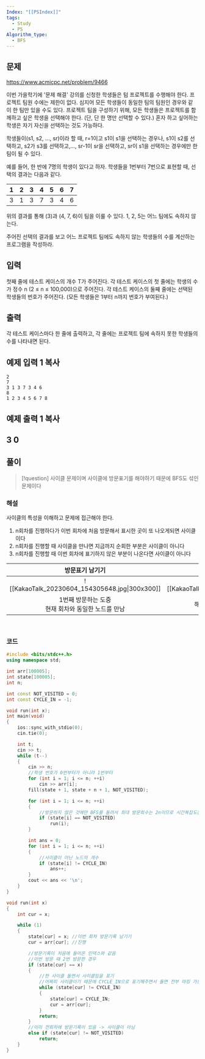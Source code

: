 ```yaml
---
Index: "[[PSIndex]]"
tags:
  - Study
  - PS
Algorithm_type:
  - BFS
---
```


## 문제
https://www.acmicpc.net/problem/9466

이번 가을학기에 '문제 해결' 강의를 신청한 학생들은 텀 프로젝트를 수행해야 한다. 프로젝트 팀원 수에는 제한이 없다. 심지어 모든 학생들이 동일한 팀의 팀원인 경우와 같이 한 팀만 있을 수도 있다. 프로젝트 팀을 구성하기 위해, 모든 학생들은 프로젝트를 함께하고 싶은 학생을 선택해야 한다. (단, 단 한 명만 선택할 수 있다.) 혼자 하고 싶어하는 학생은 자기 자신을 선택하는 것도 가능하다.

학생들이(s1, s2, ..., sr)이라 할 때, r=1이고 s1이 s1을 선택하는 경우나, s1이 s2를 선택하고, s2가 s3를 선택하고,..., sr-1이 sr을 선택하고, sr이 s1을 선택하는 경우에만 한 팀이 될 수 있다.

예를 들어, 한 반에 7명의 학생이 있다고 하자. 학생들을 1번부터 7번으로 표현할 때, 선택의 결과는 다음과 같다.

|1|2|3|4|5|6|7|
|---|---|---|---|---|---|---|
|3|1|3|7|3|4|6|

위의 결과를 통해 (3)과 (4, 7, 6)이 팀을 이룰 수 있다. 1, 2, 5는 어느 팀에도 속하지 않는다.

주어진 선택의 결과를 보고 어느 프로젝트 팀에도 속하지 않는 학생들의 수를 계산하는 프로그램을 작성하라.

## 입력

첫째 줄에 테스트 케이스의 개수 T가 주어진다. 각 테스트 케이스의 첫 줄에는 학생의 수가 정수 n (2 ≤ n ≤ 100,000)으로 주어진다. 각 테스트 케이스의 둘째 줄에는 선택된 학생들의 번호가 주어진다. (모든 학생들은 1부터 n까지 번호가 부여된다.)

## 출력

각 테스트 케이스마다 한 줄에 출력하고, 각 줄에는 프로젝트 팀에 속하지 못한 학생들의 수를 나타내면 된다.

## 예제 입력 1 복사

```
2
7
3 1 3 7 3 4 6
8
1 2 3 4 5 6 7 8
```

## 예제 출력 1 복사

3
0
   
---
## 풀이
> [!question] 사이클 문제이며 사이클에 방문표기를 해야하기 때문에 BFS도 섞인 문제이다
   
### 해설
사이클의 특성을 이해하고 문제에 접근해야 한다.
1. n회차를 진행하다가 이번 회차에 처음 방문해서 표시한 곳이 또 나오게되면 사이클이다
2. n회차를 진행할 때 사이클을 만나면 지금까지 순회한 부분은 사이클이 아니다
3. n회차를 진행할 때 이번 회차에 표기하지 않은 부분이 나온다면 사이클이 아니다

|                  방문표기 남기기                   |               사이클 표시 남기기               |                  다음번 진행                   |
|:--------------------------------------------------:|:----------------------------------------------:|:----------------------------------------------:|
|   ![[KakaoTalk_20230604_154305648.jpg\|300x300]]   | ![[KakaoTalk_20230604_154315816.jpg\|300x300]] | ![[KakaoTalk_20230604_154325436.jpg\|300x300]] |
| 1번째 방문하는 도중 </br>현재 회차와 동일한 노드를 만남 |      해당 노드는 사이클이므로 사이클 표시      | 사이클은 만나거나(2) </br>사이클이 아닌 부분(3)을 만나면 사이클이 아님                                               |

   
### 코드
```cpp
#include <bits/stdc++.h>
using namespace std;

int arr[100005];
int state[100005];
int n;

int const NOT_VISITED = 0;
int const CYCLE_IN = -1;

void run(int x);
int main(void) 
{
    ios::sync_with_stdio(0);
    cin.tie(0);

    int t;
    cin >> t;
    while (t--)
    {
        cin >> n;
        //학생 번호가 0번부터가 아니라 1번부터
        for (int i = 1; i <= n; ++i)
            cin >> arr[i];
        fill(state + 1, state + n + 1, NOT_VISITED);

        for (int i = 1; i <= n; ++i)
        {
            //방문하지 않은 것에만 BFS를 돌려서 최대 방문회수는 2n이므로 시간복잡도는 O(n)
            if (state[i] == NOT_VISITED)
                run(i);
        }

        int ans = 0;
        for (int i = 1; i <= n; ++i)
        {
            //사이클이 아닌 노드의 개수
            if (state[i] != CYCLE_IN)
                ans++;
        }
        cout << ans << '\n';
    }
}

void run(int x)
{
    int cur = x;

    while (1)
    {
        state[cur] = x; //이번 회차 방문기록 남기기
        cur = arr[cur]; //진행

        //방문기록이 처음에 들어온 인덱스와 같음
        //이번 방문 때 2번 방문한 경우
        if (state[cur] == x)
        {
            //한 사이클 돌면서 사이클임을 표기
            //어짜피 사이클이기 때문에 CYCLE_IN으로 표기해주면서 돌면 전부 마킹 가능
            while (state[cur] != CYCLE_IN)
            {
                state[cur] = CYCLE_IN;
                cur = arr[cur];
            }
            return;
        }
        //이미 전회차에 방문기록이 있음 -> 사이클이 아님
        else if (state[cur] != NOT_VISITED)
            return;
    }
}
```
